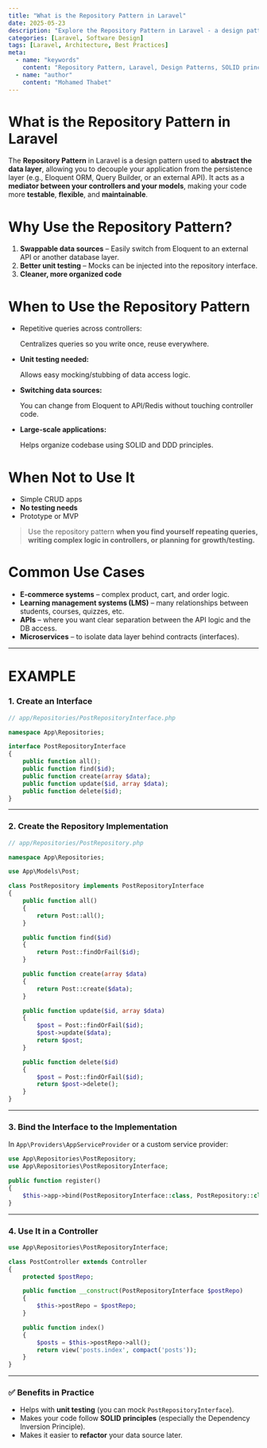 ```yaml
---
title: "What is the Repository Pattern in Laravel"
date: 2025-05-23
description: "Explore the Repository Pattern in Laravel - a design pattern that abstracts the data layer, making your code more testable, flexible, and maintainable."
categories: [Laravel, Software Design]
tags: [Laravel, Architecture, Best Practices]
meta:
  - name: "keywords"
    content: "Repository Pattern, Laravel, Design Patterns, SOLID principles, Dependency Injection, Data Layer Abstraction"
  - name: "author"
    content: "Mohamed Thabet"
---
```


# What is the Repository Pattern in Laravel

The **Repository Pattern** in Laravel is a design pattern used to **abstract the data layer**, allowing you to decouple your application from the persistence layer (e.g., Eloquent ORM, Query Builder, or an external API). It acts as a **mediator between your controllers and your models**, making your code more **testable**, **flexible**, and **maintainable**.

# Why Use the Repository Pattern?

1. **Swappable data sources** – Easily switch from Eloquent to an external API or another database layer.
2. **Better unit testing** – Mocks can be injected into the repository interface.
3. **Cleaner, more organized code**

# **When to Use the Repository Pattern**

- Repetitive queries across controllers:
    
    Centralizes queries so you write once, reuse everywhere.
    
- **Unit testing needed:**
    
    Allows easy mocking/stubbing of data access logic.
    
- **Switching data sources:**
    
    You can change from Eloquent to API/Redis without touching controller code.
    
- **Large-scale applications:**
    
    Helps organize codebase using SOLID and DDD principles.
    

# **When Not to Use It**

- Simple CRUD apps
- **No testing needs**
- Prototype or MVP

> Use the repository pattern **when you find yourself repeating queries, writing complex logic in controllers, or planning for growth/testing.**
> 

# Common Use Cases

- **E-commerce systems** – complex product, cart, and order logic.
- **Learning management systems (LMS)** – many relationships between students, courses, quizzes, etc.
- **APIs** – where you want clear separation between the API logic and the DB access.
- **Microservices** – to isolate data layer behind contracts (interfaces).

---

# EXAMPLE

### 1. **Create an Interface**

```php
// app/Repositories/PostRepositoryInterface.php

namespace App\Repositories;

interface PostRepositoryInterface
{
    public function all();
    public function find($id);
    public function create(array $data);
    public function update($id, array $data);
    public function delete($id);
}
```

---

### 2. **Create the Repository Implementation**

```php
// app/Repositories/PostRepository.php

namespace App\Repositories;

use App\Models\Post;

class PostRepository implements PostRepositoryInterface
{
    public function all()
    {
        return Post::all();
    }

    public function find($id)
    {
        return Post::findOrFail($id);
    }

    public function create(array $data)
    {
        return Post::create($data);
    }

    public function update($id, array $data)
    {
        $post = Post::findOrFail($id);
        $post->update($data);
        return $post;
    }

    public function delete($id)
    {
        $post = Post::findOrFail($id);
        return $post->delete();
    }
}
```

---

### 3. **Bind the Interface to the Implementation**

In `App\Providers\AppServiceProvider` or a custom service provider:

```php
use App\Repositories\PostRepository;
use App\Repositories\PostRepositoryInterface;

public function register()
{
    $this->app->bind(PostRepositoryInterface::class, PostRepository::class);
}
```

---

### 4. **Use It in a Controller**

```php
use App\Repositories\PostRepositoryInterface;

class PostController extends Controller
{
    protected $postRepo;

    public function __construct(PostRepositoryInterface $postRepo)
    {
        $this->postRepo = $postRepo;
    }

    public function index()
    {
        $posts = $this->postRepo->all();
        return view('posts.index', compact('posts'));
    }
}
```

---

### ✅ Benefits in Practice

- Helps with **unit testing** (you can mock `PostRepositoryInterface`).
- Makes your code follow **SOLID principles** (especially the Dependency Inversion Principle).
- Makes it easier to **refactor** your data source later.
